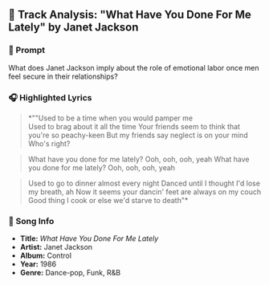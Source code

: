 ## 🎵 Track Analysis: "What Have You Done For Me Lately" by Janet Jackson

### 🧠 Prompt
What does Janet Jackson imply about the role of emotional labor once men feel secure in their relationships?

### 🎧 Highlighted Lyrics
> *""Used to be a time when you would pamper me  
> Used to brag about it all the time 
> Your friends seem to think that you're so peachy-keen 
> But my friends say neglect is on your mind 
> Who's right? 

> What have you done for me lately? 
> Ooh, ooh, ooh, yeah 
> What have you done for me lately? 
> Ooh, ooh, ooh, yeah 

> Used to go to dinner almost every night 
> Danced until I thought I'd lose my breath, ah 
> Now it seems your dancin' feet are always on my couch 
> Good thing I cook or else we'd starve to death"*

### 🎤 Song Info
- **Title:** *What Have You Done For Me Lately*  
- **Artist:** Janet Jackson
- **Album:** Control 
- **Year:** 1986
- **Genre:** Dance-pop, Funk, R&B